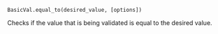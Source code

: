 ```BasicVal.equal_to(desired_value, [options])```

Checks if the value that is being validated is equal to the desired value.